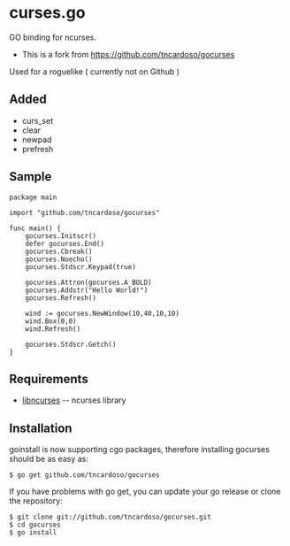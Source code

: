 curses.go
=============

GO binding for ncurses.

* This is a fork from https://github.com/tncardoso/gocurses

Used for a roguelike ( currently not on Github )

Added
-----

* curs_set
* clear
* newpad
* prefresh

Sample
-------
    package main

    import "github.com/tncardoso/gocurses"

    func main() {
        gocurses.Initscr()
        defer gocurses.End()
        gocurses.Cbreak()
        gocurses.Noecho()
        gocurses.Stdscr.Keypad(true)
        
        gocurses.Attron(gocurses.A_BOLD)
        gocurses.Addstr("Hello World!")
        gocurses.Refresh()

        wind := gocurses.NewWindow(10,40,10,10)
        wind.Box(0,0)
        wind.Refresh()
        
        gocurses.Stdscr.Getch()
    }

Requirements
-------

* [libncurses](http://ftp.gnu.org/pub/gnu/ncurses/) -- ncurses library

Installation
-------

goinstall is now supporting cgo packages, therefore installing gocurses
should be as easy as:

    $ go get github.com/tncardoso/gocurses

If you have problems with go get, you can update your go release or
clone the repository:

    $ git clone git://github.com/tncardoso/gocurses.git
    $ cd gocurses
    $ go install
